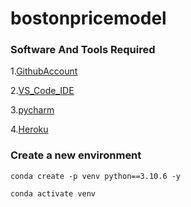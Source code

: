 # bostonpricemodel

### Software And Tools Required 

1.[GithubAccount](https://github.com)

2.[VS_Code_IDE](https://code.visualstudio.com)

3.[pycharm](https://pycharm.org)

4.[Heroku](https://sp.com)

### Create a new environment

```
conda create -p venv python==3.10.6 -y
```
```
conda activate venv 
```
